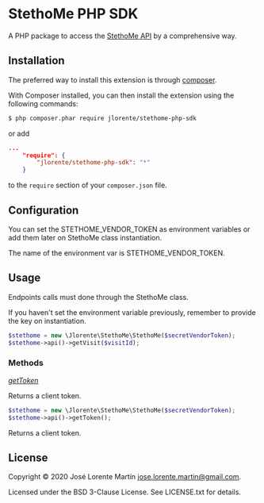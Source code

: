 StethoMe PHP SDK
=============
A PHP package to access the [StethoMe API](https://stethome.me/docs/api) by a comprehensive way.

## Installation

The preferred way to install this extension is through [composer](http://getcomposer.org/download/).

With Composer installed, you can then install the extension using the following commands:

```bash
$ php composer.phar require jlorente/stethome-php-sdk
```

or add 

```json
...
    "require": {
        "jlorente/stethome-php-sdk": "*"
    }
```

to the ```require``` section of your `composer.json` file.

## Configuration

You can set the STETHOME_VENDOR_TOKEN as environment variables or add them later 
on StethoMe class instantiation.

The name of the environment var is STETHOME_VENDOR_TOKEN.

## Usage

Endpoints calls must done through the StethoMe class.

If you haven't set the environment variable previously, remember to provide the 
key on instantiation.

```php
$stethome = new \Jlorente\StethoMe\StethoMe($secretVendorToken);
$stethome->api()->getVisit($visitId);
```

### Methods

*[getToken](https://documenter.getpostman.com/view/6250828/S17m1BbV?version=latest#79b4672f-642c-4e47-8b89-7d7fe29762de)*

Returns a client token.

```php
$stethome = new \Jlorente\StethoMe\StethoMe($secretVendorToken);
$stethome->api()->getToken();
```

Returns a client token.

## License 
Copyright &copy; 2020 José Lorente Martín <jose.lorente.martin@gmail.com>.

Licensed under the BSD 3-Clause License. See LICENSE.txt for details.
